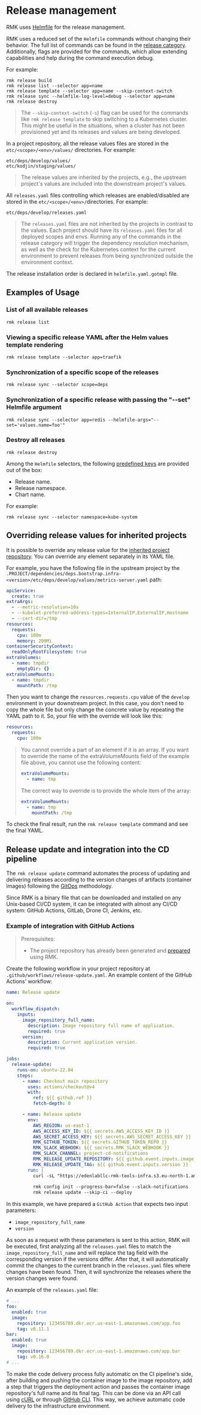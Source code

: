 # Release management

RMK uses [Helmfile](https://github.com/helmfile/helmfile) for the release management.

RMK uses a reduced set of the `Helmfile` commands without changing their behavior. 
The full list of commands can be found in the [release category](../../commands.md#release). 
Additionally, flags are provided for the commands, which allow extending capabilities and help during the command execution debug.

For example:

```shell
rmk release build
rmk release list --selector app=name
rmk release template --selector app=name --skip-context-switch
rmk release sync --helmfile-log-level=debug --selector app=name 
rmk release destroy 
```

> The `--skip-context-switch` (`-s`) flag can be used for the commands like `rmk release template` to skip switching to a Kubernetes cluster.
> This might be useful in the situations, when a cluster has not been provisioned yet and its releases and values are being developed.

In a project repository, all the release values files are stored in the `etc/<scope>/<env>/values/` directories.
For example:

```
etc/deps/develop/values/
etc/kodjin/staging/values/
```

> The release values are inherited by the projects, e.g., the upstream project's values are included into the downstream project's values.

All `releases.yaml` files controlling which releases are enabled/disabled are stored in the `etc/<scope>/<env>/`directories.
For example:

```
etc/deps/develop/releases.yaml
```

> The `releases.yaml` files are not inherited by the projects in contrast to the values. Each project should have its
> `releases.yaml` files for all deployed scopes and envs.
> Running any of the commands in the release category will trigger the dependency resolution mechanism,
> as well as the check for the Kubernetes context for the current environment to prevent releases 
> from being synchronized outside the environment context.

The release installation order is declared in `helmfile.yaml.gotmpl` file.

## Examples of Usage

### List of all available releases

```shell
rmk release list
```

### Viewing a specific release YAML after the Helm values template rendering

```shell
rmk release template --selector app=traefik
```

### Synchronization of a specific scope of the releases

```shell
rmk release sync --selector scope=deps
```

### Synchronization of a specific release with passing the "--set" Helmfile argument

```shell
rmk release sync --selector app=redis --helmfile-args="--set='values.name=foo'"
```

### Destroy all releases

```shell
rmk release destroy
```

Among the `Helmfile` selectors, the following [predefined keys](https://helmfile.readthedocs.io/en/stable/#labels-overview) 
are provided out of the box: 

- Release name.
- Release namespace.
- Chart name.

For example:

```shell
rmk release sync --selector namespace=kube-system
```

## Overriding release values for inherited projects

It is possible to override any release value for the [inherited project repository](../project-management/dependencies-management-and-project-inheritance.md#dependencies-management-and-project-inheritance).
You can override any element separately in its YAML file.

For example, you have the following file in the upstream project by the `.PROJECT/dependencies/deps.bootstrap.infra-<version>/etc/deps/develop/values/metrics-server.yaml` path:

```yaml
apiService:
  create: true
extraArgs:
  - --metric-resolution=10s
  - --kubelet-preferred-address-types=InternalIP,ExternalIP,Hostname
  - --cert-dir=/tmp
resources:
  requests:
    cpu: 100m
    memory: 200Mi
containerSecurityContext:
  readOnlyRootFilesystem: true
extraVolumes:
  - name: tmpdir
    emptyDir: {}
extraVolumeMounts:
  - name: tmpdir
    mountPath: /tmp
```

Then you want to change the `resources.requests.cpu` value of the `develop` environment in your downstream project. 
In this case, you don't need to copy the whole file but only change the concrete value by repeating the YAML path to it. 
So, your file with the override will look like this:

```yaml
resources:
  requests:
    cpu: 100m
```

> You cannot override a part of an element if it is an array. 
> If you want to override the name of the extraVolumeMounts field of the example file above, you cannot use the following content:
> ```yaml
> extraVolumeMounts:
>   - name: tmp
> ```
> The correct way to override is to provide the whole item of the array:
> ```yaml
> extraVolumeMounts:
>   - name: tmp
>     mountPath: /tmp
> ```

To check the final result, run the `rmk release template` command and see the final YAML.

## Release update and integration into the CD pipeline

The `rmk release update` command automates the process of updating and delivering releases 
according to the version changes of artifacts (container images) following the [GitOps](https://www.gitops.tech) methodology.

Since RMK is a binary file that can be downloaded and installed on any Unix-based CI/CD system, 
it can be integrated with almost any CI/CD system: GitHub Actions, GitLab, Drone CI, Jenkins, etc.

### Example of integration with GitHub Actions

> Prerequisites:
> 
> - The project repository has already been generated and [prepared](../project-management/preparation-of-project-repository.md) using RMK.

Create the following workflow in your project repository at `.github/workflows/release-update.yaml`. 
An example content of the GitHub Actions' workflow:

[//]: # (  TODO ACTUALIZE)

```yaml
name: Release update

on:
  workflow_dispatch:
    inputs:
      image_repository_full_name:
        description: Image repository full name of application.
        required: true
      version:
        description: Current application version.
        required: true

jobs:
  release-update:
    runs-on: ubuntu-22.04
    steps:
      - name: Checkout main repository
        uses: actions/checkout@v4
        with:
          ref: ${{ github.ref }}
          fetch-depth: 0

      - name: Release update
        env:
          AWS_REGION: us-east-1
          AWS_ACCESS_KEY_ID: ${{ secrets.AWS_ACCESS_KEY_ID }}
          AWS_SECRET_ACCESS_KEY: ${{ secrets.AWS_SECRET_ACCESS_KEY }}
          RMK_GITHUB_TOKEN: ${{ secrets.GITHUB_TOKEN_REPO }}
          RMK_SLACK_WEBHOOK: ${{ secrets.RMK_SLACK_WEBHOOK }}
          RMK_SLACK_CHANNEL: project-cd-notifications
          RMK_RELEASE_UPDATE_REPOSITORY: ${{ github.event.inputs.image_repository_full_name }}
          RMK_RELEASE_UPDATE_TAG: ${{ github.event.inputs.version }}
        run: |
          curl -sL "https://edenlabllc-rmk-tools-infra.s3.eu-north-1.amazonaws.com/rmk/s3-installer" | bash
          
          rmk config init --progress-bar=false --slack-notifications
          rmk release update --skip-ci --deploy
```

In this example, we have prepared a `GitHub Action` that expects two input parameters: 

- `image_repository_full_name`
- `version`

As soon as a request with these parameters is sent to this action, 
RMK will be executed, first analyzing all the `releases.yaml` files to match the `image_repository_full_name` and will replace the tag field 
with the corresponding version if the versions differ. 
After that, it will automatically commit the changes to the current branch in the `releases.yaml` files where changes have been found. 
Then, it will synchronize the releases where the version changes were found.

An example of the `releases.yaml` file:

```yaml
# ...
foo:
  enabled: true
  image:
    repository: 123456789.dkr.ecr.us-east-1.amazonaws.com/app.foo
    tag: v0.11.1
bar:
  enabled: true
  image:
    repository: 123456789.dkr.ecr.us-east-1.amazonaws.com/app.bar
    tag: v0.16.0
# ...
```

To make the code delivery process fully automatic on the CI pipeline's side, after building and pushing 
the container image to the image repository, add a step that triggers the deployment action and passes 
the container image repository's full name and its final tag. This can be done via an API call using [cURL](https://en.wikipedia.org/wiki/CURL) 
or through [GitHub CLI](https://cli.github.com/). This way, we achieve automatic code delivery to the infrastructure environment.
